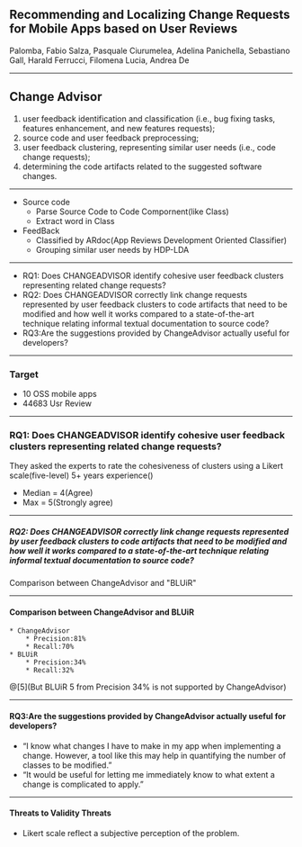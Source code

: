 ## Recommending and Localizing Change Requests for Mobile Apps based on User Reviews
Palomba, Fabio
Salza, Pasquale
Ciurumelea, Adelina
Panichella, Sebastiano
Gall, Harald
Ferrucci, Filomena
Lucia, Andrea De

<!--研究者は、
モバイルアプリの維持と発展に役立つユーザーレビューから情報を抽出します。ただし、ほとんどのユーザーは、特定のキーワード（バグ、機能など）に基づいてユーザーレビューを自動的に分類するだけです。さらに、ユーザのフィードバックを変更するソースコードコンポーネントにリンクするためのサポートを提供していないため、手作業で時間がかかり、エラーを起こしやすいタスクが必要です。本稿では、ユーザレビューに含まれる文章の構造、意味、感情を分析して、メンテナンスの観点から有用な（ユーザの）フィードバックを抽出し、開発者にソフトウェア成果物の変更を推奨する新しいアプローチであるCHANGEADVISORを紹介する。それは自然言語処理とクラスタリングアルゴリズムに依存して、同様のユーザーのニーズや変更の提案に関するユーザーレビューをグループ化します。次に、テキストベースの発見的手法を使用して、推奨されるソフトウェアの変更に従って保守が必要なコード成果物を決定します。 10のオープンソースモバイルアプリとその元の開発者の44683人のユーザーレビューで行われた定量的および定性的な調査では、（i）同様のユーザー変更要求をクラスタリングし、（ii）影響を受けたコードコンポーネントを特定することでCHANGEADVISOR提案された変更。さらに、得られた結果は、CHANGEADVISORが、ユーザフィードバッククラスタをソースコードにリンクするベースラインアプローチよりも正確であることを示しています-->

---

## Change Advisor
1. user feedback identification and classification (i.e., bug fixing tasks, features enhancement, and new features requests);
2. source code and user feedback preprocessing; 
3. user feedback clustering, representing similar user needs (i.e., code change requests);
4. determining the code artifacts related to the suggested software changes.

<!--1）ユーザフィードバックの識別および分類（すなわち、バグ修正タスク、機能拡張、および新機能要求）。
2）ソースコードとユーザフィードバックの前処理。 
3）同様のユーザニーズ（すなわち、コード変更要求）を表すユーザフィードバッククラスタリング。
4）提案されたソフトウェア変更に関連するコードアーチファクトを決定する。-->

---
* Source code
    * Parse Source Code to Code Compornent(like Class)
    * Extract word in Class
* FeedBack
    * Classified by ARdoc(App Reviews Development Oriented Classifier)
    * Grouping similar user needs by HDP-LDA
---

* RQ1: Does CHANGEADVISOR identify cohesive user feedback clusters representing related change requests?
* RQ2: Does CHANGEADVISOR correctly link change requests represented by user feedback clusters to code artifacts that need to be modified and how well it works compared to a state-of-the-art technique relating informal textual documentation to source code?
* RQ3:Are the suggestions provided by ChangeAdvisor actually useful for developers?

<!-- RQ1：CHANGEADVISORは、関連する変更要求を表す一貫性のあるユーザーフィードバッククラスタを識別しますか？
•RQ2：CHANGEADVISORは、ユーザーフィードバッククラスターによって表される変更要求を、変更する必要があるコード成果物に正しくリンクするか、インフォーマルなテキスト文書をソースコードに関連付ける最先端の技術と比較してどれくらいうまく機能しますか？
* 提案が有益であったか？
-->

---

### Target
* 10 OSS mobile apps
* 44683 Usr Review

---

### RQ1: Does CHANGEADVISOR identify cohesive user feedback clusters representing related change requests?
They asked the experts to rate the cohesiveness of clusters using a Likert scale(five-level) 5+ years experience()

* Median = 4(Agree)
* Max = 5(Strongly agree)

<!--リッカート尺度
全く同意できない
同意できない
どちらともいえない
同意できる
非常に同意できる-->

---

##### RQ2: Does CHANGEADVISOR correctly link change requests represented by user feedback clusters to code artifacts that need to be modified and how well it works compared to a state-of-the-art technique relating informal textual documentation to source code?

Comparison between ChangeAdvisor and "BLUiR"

---
#### Comparison between ChangeAdvisor and BLUiR
```
* ChangeAdvisor
    * Precision:81%
    * Recall:70%
* BLUiR
    * Precision:34%
    * Recall:32%
```
@[5](But BLUiR 5 from Precision 34% is not supported  by ChangeAdvisor)

---

#### RQ3:Are the suggestions provided by ChangeAdvisor actually useful for developers?

* “I know what changes I have to make in my app when implementing a change. However, a tool like this may help in quantifying the number of classes to be modified.”
* “It would be useful for letting me immediately know to what extent a change is complicated to apply.”

---
#### Threats to Validity Threats

* Likert scale reflect a subjective perception of the problem.